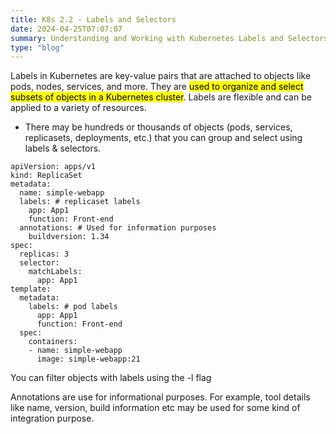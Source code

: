 ```yaml
---
title: K8s 2.2 - Labels and Selectors
date: 2024-04-25T07:07:07
summary: Understanding and Working with Kubernetes Labels and Selectors
type: "blog"
---
```


Labels in Kubernetes are key-value pairs that are attached to objects like pods, nodes, services, and more. They are <mark>used to organize and select subsets of objects in a Kubernetes cluster</mark>. Labels are flexible and can be applied to a variety of resources.
- There may be hundreds or thousands of objects (pods, services, replicasets, deployments, etc.) that you can group and select using labels & selectors.
  
```
apiVersion: apps/v1
kind: ReplicaSet
metadata:
  name: simple-webapp
  labels: # replicaset labels
    app: App1
    function: Front-end
  annotations: # Used for information purposes
    buildversion: 1.34
spec:
  replicas: 3
  selector:
    matchLabels:
      app: App1
template:
  metadata:
    labels: # pod labels
      app: App1
      function: Front-end
  spec:
    containers:
    - name: simple-webapp
      image: simple-webapp:21
```

You can filter objects with labels using the -l flag

Annotations are use for informational purposes. For example, tool details like name, version, build information etc may be used for some kind of integration purpose.